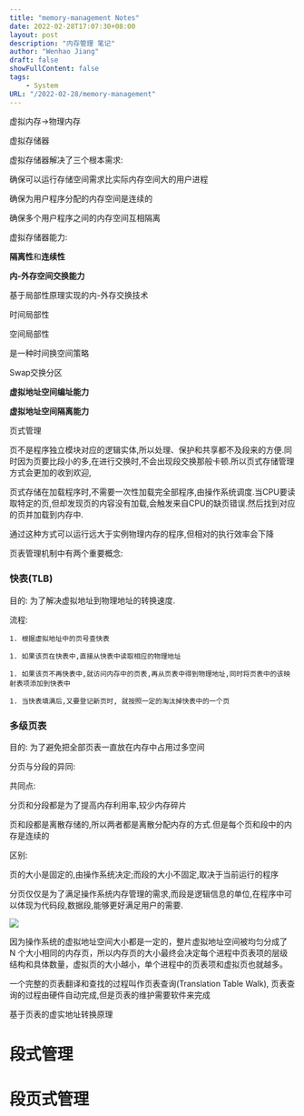```yaml
---
title: "memory-management Notes"
date: 2022-02-28T17:07:30+08:00
layout: post
description: "内存管理 笔记"
author: "Wenhao Jiang"
draft: false
showFullContent: false
tags:
    - System
URL: "/2022-02-28/memory-management"
---
```

虚拟内存->物理内存

虚拟存储器

虚拟存储器解决了三个根本需求:

确保可以运行存储空间需求比实际内存空间大的用户进程

确保为用户程序分配的内存空间是连续的

确保多个用户程序之间的内存空间互相隔离

虚拟存储器能力:

**隔离性**和**连续性**



**内-外存空间交换能力**

基于局部性原理实现的内-外存交换技术

时间局部性

空间局部性

是一种时间换空间策略



Swap交换分区

**虚拟地址空间编址能力**

**虚拟地址空间隔离能力**





 页式管理

页不是程序独立模块对应的逻辑实体,所以处理、保护和共享都不及段来的方便.同时因为页要比段小的多,在进行交换时,不会出现段交换那般卡顿.所以页式存储管理方式会更加的收到欢迎,



页式存储在加载程序时,不需要一次性加载完全部程序,由操作系统调度.当CPU要读取特定的页,但却发现页的内容没有加载,会触发来自CPU的缺页错误.然后找到对应的页并加载到内存中.



通过这种方式可以运行远大于实例物理内存的程序,但相对的执行效率会下降



页表管理机制中有两个重要概念:

### 快表(TLB)

目的: 为了解决虚拟地址到物理地址的转换速度.

流程:

    1. 根据虚拟地址中的页号查快表

    1. 如果该页在快表中,直接从快表中读取相应的物理地址

    1. 如果该页不再快表中,就访问内存中的页表,再从页表中得到物理地址,同时将页表中的该映射表项添加到快表中

    1. 当快表填满后,又要登记新页时, 就按照一定的淘汰掉快表中的一个页

### 多级页表

目的: 为了避免把全部页表一直放在内存中占用过多空间



分页与分段的异同:

共同点:

分页和分段都是为了提高内存利用率,较少内存碎片

页和段都是离散存储的,所以两者都是离散分配内存的方式.但是每个页和段中的内存是连续的

区别:

页的大小是固定的,由操作系统决定;而段的大小不固定,取决于当前运行的程序

分页仅仅是为了满足操作系统内存管理的需求,而段是逻辑信息的单位,在程序中可以体现为代码段,数据段,能够更好满足用户的需要.

![](https://tcs.teambition.net/storage/312f5c40cf69de4112c2471cf710bd622426?Signature=eyJhbGciOiJIUzI1NiIsInR5cCI6IkpXVCJ9.eyJBcHBJRCI6IjU5Mzc3MGZmODM5NjMyMDAyZTAzNThmMSIsIl9hcHBJZCI6IjU5Mzc3MGZmODM5NjMyMDAyZTAzNThmMSIsIl9vcmdhbml6YXRpb25JZCI6IiIsImV4cCI6MTY3NzgyNTE1OSwiaWF0IjoxNjc3MjIwMzU5LCJyZXNvdXJjZSI6Ii9zdG9yYWdlLzMxMmY1YzQwY2Y2OWRlNDExMmMyNDcxY2Y3MTBiZDYyMjQyNiJ9.cQU2BY-HE-NC92QSshNfxpwF6YiCbXhK3p_gSVbUbCU&download=image.png "")

因为操作系统的虚拟地址空间大小都是一定的，整片虚拟地址空间被均匀分成了 N 个大小相同的内存页，所以内存页的大小最终会决定每个进程中页表项的层级结构和具体数量，虚拟页的大小越小，单个进程中的页表项和虚拟页也就越多。



一个完整的页表翻译和查找的过程叫作页表查询(Translation Table Walk), 页表查询的过程由硬件自动完成,但是页表的维护需要软件来完成



基于页表的虚实地址转换原理







# 段式管理

# 段页式管理

